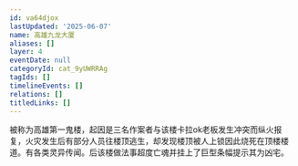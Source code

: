```yaml
---
id: va64djox
lastUpdated: '2025-06-07'
name: 高雄九龙大厦
aliases: []
layer: 4
eventDate: null
categoryId: cat_9yUWRRAg
tagIds: []
timelineEvents: []
relations: []
titledLinks: []
---
```

被称为高雄第一鬼楼，起因是三名作案者与该楼卡拉ok老板发生冲突而纵火报复，火灾发生后有部分人员往楼顶逃生，却发现楼顶被人上锁因此烧死在顶楼楼道。有各类灵异传闻。后该楼做法事超度亡魂并挂上了巨型条幅提示其为凶宅。
